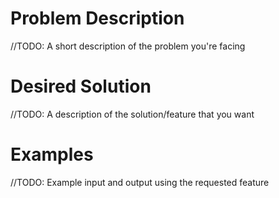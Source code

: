 # Problem Description



//TODO: A short description of the problem you're facing


# Desired Solution 

//TODO: A description of the solution/feature that you want 


# Examples 

//TODO: Example input and output using the requested feature 
